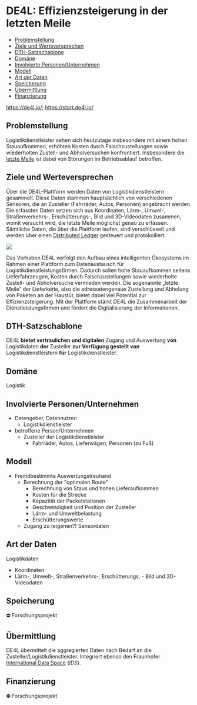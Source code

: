 # DE4L: Effizienzsteigerung in der letzten Meile

-   [Problemstellung](#problemstellung)
-   [Ziele und Werteversprechen](#ziele)
-   [DTH-Satzschablone](#schablone)
-   [Domäne](#domaene)
-   [Involvierte Personen/Unternehmen](#involv)
-   [Modell](#modell)
-   [Art der Daten](#daten)
-   [Speicherung](#speicherung)
-   [Übermittlung](#uebermittlung)
-   [Finanzierung](#finanzierung)

https://de4l.io/;
https://start.de4l.io/


<a name="problemstellung"></a>
## Problemstellung

Logistikdienstleister sehen sich heutzutage insbesondere mit einem hohen Stauaufkommen, erhöhten Kosten durch Falschzustellungen sowie wiederholten Zustell- und Abholversuchen konfrontiert. Insbesondere die  [letzte Meile](https://de.wikipedia.org/wiki/Letzte_Meile)  ist dabei von Störungen im Betriebsablauf betroffen.

<a name="ziele"></a>
## Ziele und Werteversprechen

Über die DE4L-Plattform werden Daten von Logistikdienstleistern gesammelt. Diese Daten stammen hauptsächlich von verschiedenen Sensoren, die an Zusteller (Fahrräder, Autos, Personen) angebracht werden. Die erfassten Daten setzen sich aus Koordinaten, Lärm-, Umwel-, Straßenverkehrs-, Erschütterungs-, Bild und 3D-Videodaten zusammen, womit versucht wird, die letzte Meile möglichst genau zu erfassen. Sämtliche Daten, die über die Plattform laufen, sind verschlüsselt und werden über einen  [Distributed Ledger](https://de.wikipedia.org/wiki/Distributed-Ledger-Technologie)  gesteuert und protokolliert.

![](https://de4l.io/wp-content/uploads/2021/03/image.png)

Das Vorhaben DE4L verfolgt den Aufbau eines intelligenten Ökosystems im Rahmen einer Plattform zum Datenaustausch für Logistikdienstleistungsfirmen. Dadurch sollen hohe Stauaufkommen seitens Lieferfahrzeugen, Kosten durch Falschzustellungen sowie wiederholte Zustell- und Abholversuche vermieden werden. Die sogenannte „letzte Meile“ der Lieferkette, also die adressatengenaue Zustellung und Abholung von Paketen an der Haustür, bietet dabei viel Potential zur Effizienzsteigerung. Mit der Plattform stärkt DE4L die Zusammenarbeit der Dienstleistungsfirmen und fördert die Digitalisierung der Informationen.

<a name="schablone"></a>
## DTH-Satzschablone

DE4L  **bietet** **vertraulichen und digitalen** Zugang und Auswertung  **von**  Logistikdaten  **der** Zusteller  **zur Verfügung gestellt von**  Logistikdienstleistern  **für**  Logistikdienstleister.

<a name="domaene"></a>
## Domäne

Logistik

<a name="involv"></a>
## Involvierte Personen/Unternehmen

-   Datengeber, Datennutzer:
    -   Logistikdienstleister
-   betroffene Person/Unternehmen
    -   Zusteller der Logistikdienstleister
        -   Fahrräder, Autos, Lieferwägen, Personen (zu Fuß)

<a name="modell"></a>
## Modell

-   Fremdbestimmte Auswertungstreuhand
    -   Berechnung der "optimalen Route"
        -   Berechnung von Staus und hohen Lieferaufkommen
        -   Kosten für die Strecke
        -   Kapazität der Packetstationen
        -   Geschwindigkeit und Position der Zusteller
        -   Lärm- und Umweltbelastung
        -   Erschütterungswerte
    -   Zugang zu (eigenen?) Sensordaten

<a name="daten"></a>
## Art der Daten

Logistikdaten

-   Koordinaten
-   Lärm-, Umwelt-, Straßenverkehrs-, Erschütterungs, - Bild und 3D-Videodaten

<a name="speicherung"></a>
## Speicherung

:no_entry: Forschungsprojekt

<a name="uebermittlung"></a>
## Übermittlung

DE4L übermittelt die aggregierten Daten nach Bedarf an die Zusteller/Logistikdienstleister. Integriert ebenso den Fraunhofer  [International Data Space](https://www.fraunhofer.de/de/forschung/fraunhofer-initiativen/international-data-spaces.html) (_IDS_).

<a name="finanzierung"></a>
## Finanzierung

:no_entry: Forschungsprojekt